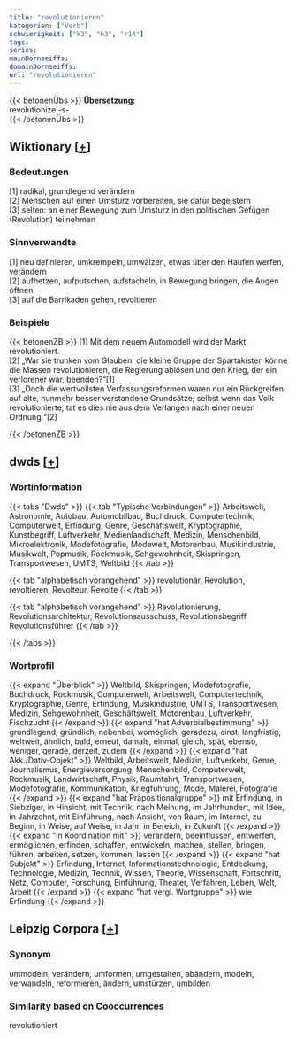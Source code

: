 ```yaml
---
title: "revolutionieren"
kategorien: ["Verb"]
schwierigkeit: ["k3", "h3", "r14"]
tags:
series:
mainDornseiffs:
domainDornseiffs:
url: "revolutionieren"
---
```


{{< betonenÜbs >}}
**Übersetzung:**  
revolutionize -s-  
{{< /betonenÜbs >}}

## Wiktionary [[+](https://de.wiktionary.org/wiki/revolutionieren)]

### Bedeutungen
[1] radikal, grundlegend verändern  
[2] Menschen auf einen Umsturz vorbereiten, sie dafür begeistern  
[3] selten: an einer Bewegung zum Umsturz in den politischen Gefügen (Revolution) teilnehmen  

### Sinnverwandte
[1] neu definieren, umkrempeln, umwälzen, etwas über den Haufen werfen, verändern  
[2] aufhetzen, aufputschen, aufstacheln, in Bewegung bringen, die Augen öffnen  
[3] auf die Barrikaden gehen, revoltieren  

### Beispiele
{{< betonenZB >}}
[1] Mit dem neuem Automodell wird der Markt revolutioniert.  
[2] „War sie trunken vom Glauben, die kleine Gruppe der Spartakisten könne die Massen revolutionieren, die Regierung ablösen und den Krieg, der ein verlorener war, beenden?“[1]  
[3] „Doch die wertvollsten Verfassungsreformen waren nur ein Rückgreifen auf alte, nunmehr besser verstandene Grundsätze; selbst wenn das Volk revolutionierte, tat es dies nie aus dem Verlangen nach einer neuen Ordnung.“[2]  

{{< /betonenZB >}}


## dwds [[+](https://www.dwds.de/wb/revolutionieren)]

### Wortinformation
{{< tabs "Dwds" >}}
{{< tab "Typische Verbindungen" >}}
Arbeitswelt, Astronomie, Autobau, Automobilbau, Buchdruck, Computertechnik, Computerwelt, Erfindung, Genre, Geschäftswelt, Kryptographie, Kunstbegriff, Luftverkehr, Medienlandschaft, Medizin, Menschenbild, Mikroelektronik, Modefotografie, Modewelt, Motorenbau, Musikindustrie, Musikwelt, Popmusik, Rockmusik, Sehgewohnheit, Skispringen, Transportwesen, UMTS, Weltbild
{{< /tab >}}

{{< tab "alphabetisch vorangehend" >}}
revolutionär, Revolution, revoltieren, Revolteur, Revolte
{{< /tab >}}

{{< tab "alphabetisch vorangehend" >}}
Revolutionierung, Revolutionsarchitektur, Revolutionsausschuss, Revolutionsbegriff, Revolutionsführer
{{< /tab >}}

{{< /tabs >}}

### Wortprofil
{{< expand "Überblick" >}} Weltbild, Skispringen, Modefotografie, Buchdruck, Rockmusik, Computerwelt, Arbeitswelt, Computertechnik, Kryptographie, Genre, Erfindung, Musikindustrie, UMTS, Transportwesen, Medizin, Sehgewohnheit, Geschäftswelt, Motorenbau, Luftverkehr, Fischzucht {{< /expand >}}
{{< expand "hat Adverbialbestimmung" >}} grundlegend, gründlich, nebenbei, womöglich, geradezu, einst, langfristig, weltweit, ähnlich, bald, erneut, damals, einmal, gleich, spät, ebenso, weniger, gerade, derzeit, zudem {{< /expand >}}
{{< expand "hat Akk./Dativ-Objekt" >}} Weltbild, Arbeitswelt, Medizin, Luftverkehr, Genre, Journalismus, Energieversorgung, Menschenbild, Computerwelt, Rockmusik, Landwirtschaft, Physik, Raumfahrt, Transportwesen, Modefotografie, Kommunikation, Kriegführung, Mode, Malerei, Fotografie {{< /expand >}}
{{< expand "hat Präpositionalgruppe" >}} mit Erfindung, in Siebziger, in Hinsicht, mit Technik, nach Meinung, im Jahrhundert, mit Idee, in Jahrzehnt, mit Einführung, nach Ansicht, von Raum, im Internet, zu Beginn, in Weise, auf Weise, in Jahr, in Bereich, in Zukunft {{< /expand >}}
{{< expand "in Koordination mit" >}} verändern, beeinflussen, entwerfen, ermöglichen, erfinden, schaffen, entwickeln, machen, stellen, bringen, führen, arbeiten, setzen, kommen, lassen {{< /expand >}}
{{< expand "hat Subjekt" >}} Erfindung, Internet, Informationstechnologie, Entdeckung, Technologie, Medizin, Technik, Wissen, Theorie, Wissenschaft, Fortschritt, Netz, Computer, Forschung, Einführung, Theater, Verfahren, Leben, Welt, Arbeit {{< /expand >}}
{{< expand "hat vergl. Wortgruppe" >}} wie Erfindung {{< /expand >}}

## Leipzig Corpora [[+](https://corpora.uni-leipzig.de/en/res?word=revolutionieren&corpusId=deu_newscrawl-public_2018)]


### Synonym
ummodeln, verändern, umformen, umgestalten, abändern, modeln, verwandeln, reformieren, ändern, umstürzen, umbilden


### Similarity based on Cooccurrences
revolutioniert

